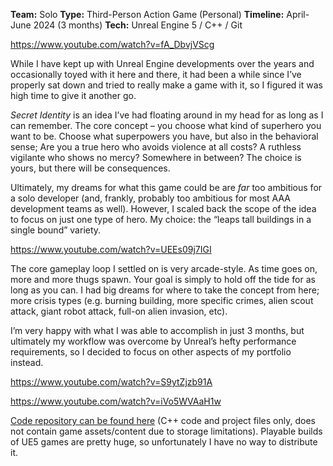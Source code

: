 **Team:** Solo
**Type:** Third-Person Action Game (Personal)
**Timeline:** April-June 2024 (3 months)
**Tech:** Unreal Engine 5 / C++ / Git

https://www.youtube.com/watch?v=fA_DbvjVScg

While I have kept up with Unreal Engine developments over the years and occasionally toyed with it here and there, it had been a while since I’ve properly sat down and tried to really make a game with it, so I figured it was high time to give it another go.

*Secret Identity* is an idea I’ve had floating around in my head for as long as I can remember. The core concept – you choose what kind of superhero you want to be. Choose what superpowers you have, but also in the behavioral sense; Are you a true hero who avoids violence at all costs? A ruthless vigilante who shows no mercy? Somewhere in between? The choice is yours, but there will be consequences.

Ultimately, my dreams for what this game could be are *far* too ambitious for a solo developer (and, frankly, probably too ambitious for most AAA development teams as well). However, I scaled back the scope of the idea to focus on just one type of hero. My choice: the “leaps tall buildings in a single bound” variety.

https://www.youtube.com/watch?v=UEEs09j7IGI

The core gameplay loop I settled on is very arcade-style. As time goes on, more and more thugs spawn. Your goal is simply to hold off the tide for as long as you can. I had big dreams for where to take the concept from here; more crisis types (e.g. burning building, more specific crimes, alien scout attack, giant robot attack, full-on alien invasion, etc).

I’m very happy with what I was able to accomplish in just 3 months, but ultimately my workflow was overcome by Unreal’s hefty performance requirements, so I decided to focus on other aspects of my portfolio instead.

https://www.youtube.com/watch?v=S9ytZjzb91A

https://www.youtube.com/watch?v=iVo5WVAaH1w

[Code repository can be found here](https://github.com/ShikenNuggets/SecretIdentity) (C++ code and project files only, does not contain game assets/content due to storage limitations). Playable builds of UE5 games are pretty huge, so unfortunately I have no way to distribute it.
